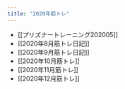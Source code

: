 ```yaml
---
title: "2020年筋トレ"
---
```


- [[プリズナートレーニング202005]]
- [[2020年8月筋トレ日記]]
- [[2020年9月筋トレ日記]]
- [[2020年10月筋トレ]]
- [[2020年11月筋トレ]]
- [[2020年12月筋トレ]]